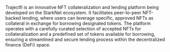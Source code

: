 Trajectfi is an innovative NFT collateralization and lending platform being developed on the StarkNet ecosystem. It facilitates peer-to-peer NFT-backed lending, where users can leverage specific, approved NFTs as collateral in exchange for borrowing designated tokens. The platform operates with a carefully curated selection of accepted NFTs for collateralization and a predefined set of tokens available for borrowing, ensuring a streamlined and secure lending process within the decentralized finance (DeFi) space.
